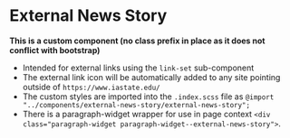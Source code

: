 # External News Story

**This is a custom component (no class prefix in place as it does not conflict with bootstrap)**

- Intended for external links using the `link-set` sub-component
- The external link icon will be automatically added to any site pointing outside of `https://www.iastate.edu/`
- The custom styles are imported into the `.index.scss` file as `@import "../components/external-news-story/external-news-story";`
- There is a paragraph-widget wrapper for use in page context `<div class="paragraph-widget paragraph-widget--external-news-story">`.
